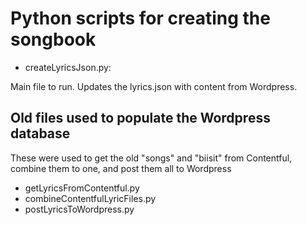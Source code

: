 # Python scripts for creating the songbook

* createLyricsJson.py: 

Main file to run. Updates the lyrics.json with content from Wordpress.

## Old files used to populate the Wordpress database

These were used to get the old "songs" and "biisit" from Contentful, combine them to one, and post them all to Wordpress

* getLyricsFromContentful.py
* combineContentfulLyricFiles.py
* postLyricsToWordpress.py
